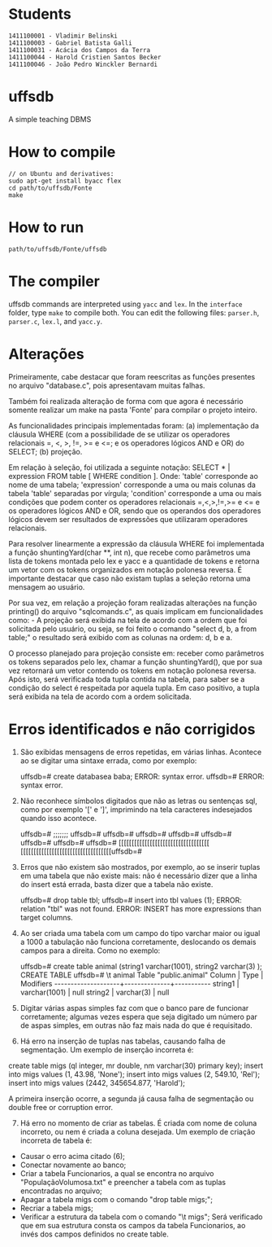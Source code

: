 # Students
    1411100001 - Vladimir Belinski
    1411100003 - Gabriel Batista Galli
    1411100031 - Acácia dos Campos da Terra
    1411100044 - Harold Cristien Santos Becker
    1411100046 - João Pedro Winckler Bernardi

# uffsdb
A simple teaching DBMS

# How to compile
    // on Ubuntu and derivatives:
    sudo apt-get install byacc flex
    cd path/to/uffsdb/Fonte
    make

# How to run
    path/to/uffsdb/Fonte/uffsdb

# The compiler
uffsdb commands are interpreted using `yacc` and `lex`.
In the `interface` folder, type `make` to compile both.
You can edit the following files: `parser.h`, `parser.c`, `lex.l`, and `yacc.y`.

# Alterações

Primeiramente, cabe destacar que foram reescritas as funções presentes no arquivo "database.c", pois apresentavam muitas falhas.

Também foi realizada alteração de forma com que agora é necessário somente realizar um make na pasta 'Fonte' para compilar o projeto inteiro.

As funcionalidades principais implementadas foram: (a) implementação da cláusula WHERE (com a possibilidade de se utilizar os operadores relacionais =, <, >, !=, >= e <=; e os operadores lógicos AND e OR) do SELECT; (b) projeção.

Em relação à seleção, foi utilizada a seguinte notação: SELECT * | expression FROM table [ WHERE condition ].
Onde: 'table' corresponde ao nome de uma tabela;
			'expression' corresponde a uma ou mais colunas da tabela 'table' separadas por vírgula;
			'condition' corresponde a uma ou mais condições que podem conter os operadores relacionais =,<,>,!=,>= e <= e os operadores lógicos AND e   OR, sendo que os operandos dos operadores lógicos devem ser resultados de expressões que utilizaram operadores relacionais.

Para resolver linearmente a expressão da cláusula WHERE foi implementada a função shuntingYard(char **, int n), que recebe como parâmetros uma lista de tokens montada pelo lex e yacc e a quantidade de tokens e retorna um vetor com os tokens organizados em notação polonesa reversa. É importante destacar que caso não existam tuplas a seleção retorna uma mensagem ao usuário.

Por sua vez, em relação a projeção foram realizadas alterações na função printing() do arquivo "sqlcomands.c", as quais implicam em funcionalidades como:
	- A projeção será exibida na tela de acordo com a ordem que foi solicitada pelo usuário, ou seja, se foi feito o comando "select d, b, a from table;" o resultado será exibido com as colunas na ordem: d, b e a.

O processo planejado para projeção consiste em: receber como parâmetros os tokens separados pelo lex, chamar a função shuntingYard(), que por sua vez retornará um vetor contendo os tokens em notação polonesa reversa. Após isto, será verificada toda tupla contida na tabela, para saber se a condição do select é respeitada por aquela tupla. Em caso positivo, a tupla será exibida na tela de acordo com a ordem solicitada.

# Erros identificados e não corrigidos

1) São exibidas mensagens de erros repetidas, em várias linhas. Acontece ao se digitar uma sintaxe errada, como por exemplo:

    uffsdb=# create databasea baba;
    ERROR: syntax error.
    uffsdb=# ERROR: syntax error.

2) Não reconhece símbolos digitados que não as letras ou sentenças sql, como por exemplo  '[' e ']', imprimindo na tela caracteres indesejados quando isso acontece.

    uffsdb=# ;;;;;;;
    uffsdb=# uffsdb=# uffsdb=# uffsdb=# uffsdb=# uffsdb=# uffsdb=#
    uffsdb=# [[[[[[[[[[[[[[[[[[[[[[[[[[[[[[[[[[[
    [[[[[[[[[[[[[[[[[[[[[[[[[[[[[[[[[[[uffsdb=#

3) Erros que não existem são mostrados, por exemplo, ao se inserir tuplas em uma tabela que não existe mais: não é necessário dizer que a linha do insert está errada, basta dizer que a tabela não existe.

    uffsdb=# drop table tbl;
    uffsdb=# insert into tbl values (1);
    ERROR: relation "tbl" was not found.
    ERROR: INSERT has more expressions than target columns.

4) Ao ser criada uma tabela com um campo do tipo varchar maior ou igual a 1000 a tabulação não funciona corretamente, deslocando os demais campos para a direita. Como no exemplo:

    uffsdb=# create table animal (string1 varchar(1001), string2 varchar(3) );
    CREATE TABLE
    uffsdb=# \t animal
    	  Table "public.animal"
     Column             | Type         | Modifiers
    --------------------+--------------+-----------
      string1           |  varchar(1001) | null
      string2           |  varchar(3) | null

5) Digitar várias aspas simples faz com que o banco pare de funcionar corretamente; algumas vezes espera que seja digitado um número par de aspas simples, em outras não faz mais nada do que é requisitado.

6) Há erro na inserção de tuplas nas tabelas, causando falha de segmentação. Um exemplo de inserção incorreta é:

create table migs (ql integer, mr double, nm varchar(30) primary key);
insert into migs values (1, 43.98, 'None');
insert into migs values (2, 549.10, 'Rel');
insert into migs values (2442, 345654.877, 'Harold');

A primeira inserção ocorre, a segunda já causa falha de segmentação ou double free or corruption error.

7) Há erro no momento de criar as tabelas. É criada com nome de coluna incorreto, ou nem é criada a coluna desejada. Um exemplo de criação incorreta de tabela é:
  - Causar o erro acima citado (6);
  - Conectar novamente ao banco;
  - Criar a tabela Funcionarios, a qual se encontra no arquivo "PopulaçãoVolumosa.txt" e preencher a tabela com as tuplas encontradas no arquivo;
  - Apagar a tabela migs com o comando "drop table migs;";
  - Recriar a tabela migs;
  - Verificar a estrutura da tabela com o comando "\t migs";
Será verificado que em sua estrutura consta os campos da tabela Funcionarios, ao invés dos campos definidos no create table.
